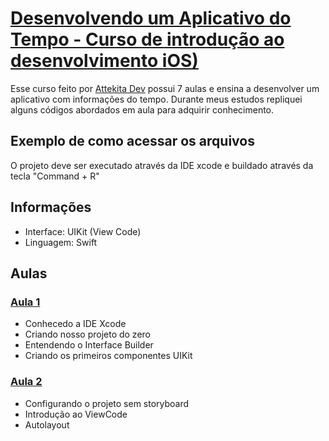 # [Desenvolvendo um Aplicativo do Tempo - Curso de introdução ao desenvolvimento iOS)](https://www.youtube.com/watch?v=I8p8KlKEI_Y&list=PLprgbdnzrDkHjUr2mFq0ypg-v6RNChKA8)

Esse curso feito por [Attekita Dev](https://www.youtube.com/@attekitadev) possui 7 aulas e ensina a desenvolver um aplicativo com informações do tempo. Durante meus estudos repliquei alguns códigos abordados em aula para adquirir conhecimento.

## Exemplo de como acessar os arquivos

O projeto deve ser executado através da IDE xcode e buildado através da tecla "Command + R"

## Informações
- Interface: UIKit (View Code)
- Linguagem: Swift

## Aulas

### [Aula 1](https://www.youtube.com/watch?v=I8p8KlKEI_Y&list=PLprgbdnzrDkHjUr2mFq0ypg-v6RNChKA8)
- Conhecedo a IDE Xcode
- Criando nosso projeto do zero
- Entendendo o Interface Builder
- Criando os primeiros componentes UIKit

### [Aula 2](https://www.youtube.com/watch?v=DOsN9unsL-0&list=PLprgbdnzrDkHjUr2mFq0ypg-v6RNChKA8&index=2)
- Configurando o projeto sem storyboard
- Introdução ao ViewCode
- Autolayout
